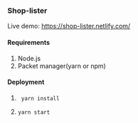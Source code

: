 ### Shop-lister

Live demo: https://shop-lister.netlify.com/

#### Requirements
1. Node.js
2. Packet manager(yarn or npm)

#### Deployment
1. ` yarn install`

2. `yarn start`
